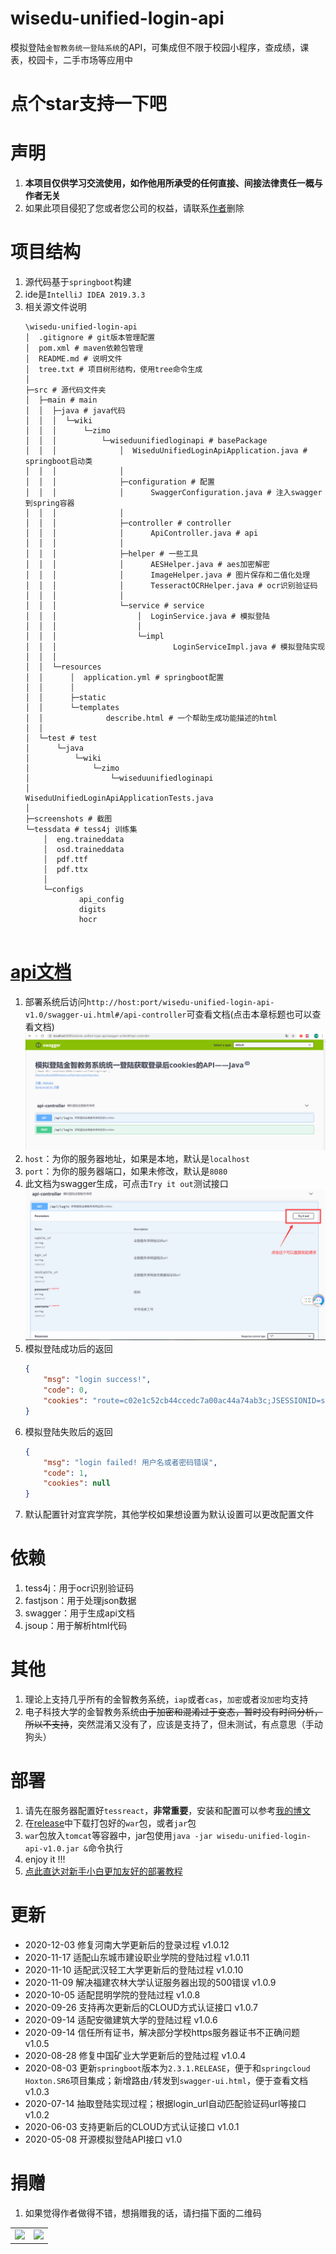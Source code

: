 # wisedu-unified-login-api
模拟登陆`金智教务统一登陆系统`的API，可集成但不限于校园小程序，查成绩，课表，校园卡，二手市场等应用中

# 点个star支持一下吧

# 声明

1. **本项目仅供学习交流使用，如作他用所承受的任何直接、间接法律责任一概与作者无关**
2. 如果此项目侵犯了您或者您公司的权益，请联系[作者](tencent://Message/?Uin=461009747&websiteName=q-zone.qq.com&Menu=yes)删除

# 项目结构

1. 源代码基于`springboot`构建
2. ide是`IntelliJ IDEA 2019.3.3`
3. 相关源文件说明
    ```shell script
    \wisedu-unified-login-api
    │  .gitignore # git版本管理配置
    │  pom.xml # maven依赖包管理
    │  README.md # 说明文件
    │  tree.txt # 项目树形结构，使用tree命令生成
    │  
    ├─src # 源代码文件夹
    │  ├─main # main
    │  │  ├─java # java代码
    │  │  │  └─wiki
    │  │  │      └─zimo
    │  │  │          └─wiseduunifiedloginapi # basePackage
    │  │  │              │  WiseduUnifiedLoginApiApplication.java # springboot启动类
    │  │  │              │  
    │  │  │              ├─configuration # 配置
    │  │  │              │      SwaggerConfiguration.java # 注入swagger到spring容器
    │  │  │              │      
    │  │  │              ├─controller # controller
    │  │  │              │      ApiController.java # api
    │  │  │              │      
    │  │  │              ├─helper # 一些工具
    │  │  │              │      AESHelper.java # aes加密解密
    │  │  │              │      ImageHelper.java # 图片保存和二值化处理
    │  │  │              │      TesseractOCRHelper.java # ocr识别验证码
    │  │  │              │      
    │  │  │              └─service # service
    │  │  │                  │  LoginService.java # 模拟登陆
    │  │  │                  │  
    │  │  │                  └─impl
    │  │  │                          LoginServiceImpl.java # 模拟登陆实现
    │  │  │                          
    │  │  └─resources
    │  │      │  application.yml # springboot配置
    │  │      │  
    │  │      ├─static
    │  │      └─templates
    │  │              describe.html # 一个帮助生成功能描述的html
    │  │              
    │  └─test # test
    │      └─java
    │          └─wiki
    │              └─zimo
    │                  └─wiseduunifiedloginapi
    │                          WiseduUnifiedLoginApiApplicationTests.java
    │
    ├─screenshots # 截图
    └─tessdata # tess4j 训练集
        │  eng.traineddata
        │  osd.traineddata
        │  pdf.ttf
        │  pdf.ttx
        │  
        └─configs
                api_config
                digits
                hocr
                
    
    ```

# [api文档](http://www.zimo.wiki:8080/wisedu-unified-login-api-v1.0/swagger-ui.html#/api-controller)

1. 部署系统后访问`http://host:port/wisedu-unified-login-api-v1.0/swagger-ui.html#/api-controller`可查看文档(点击本章标题也可以查看文档)
    ![](screenshots/3f446aae.png)
2. `host`：为你的服务器地址，如果是本地，默认是`localhost`
3. `port`：为你的服务器端口，如果未修改，默认是`8080`
4. 此文档为swagger生成，可点击`Try it out`测试接口
    ![](screenshots/f906b0f6.png)
5. 模拟登陆成功后的返回
    ```json
    {
        "msg": "login success!",
        "code": 0,
        "cookies": "route=c02e1c52cb44ccedc7a00ac44a74ab3c;JSESSIONID=sKnaX6W3z7rN5AB9cQJ4An3OX3aOwq3aziPc4FIVW641bc_ihwXK!-173725045;CASTGC=TGT-1394-3FaIbOEbJ4RVrhgVrtVPRNzNNcODy6V3RMXRblvJdAfL5H3qMc1588506634030-QUpr-cas;CASPRIVACY=;iPlanetDirectoryPro=QCMaHbaG7vdSgN1QuSldJ0;asessionid=5ad7f5b4-eb74-4c3c-a694-76d24ea97b3f;MOD_AUTH_CAS=MOD_AUTH_ST-96230-7W9q97JkbbFzRLhj7hRr1588506634075-YBLG-cas"
    }
    ```
6. 模拟登陆失败后的返回
    ```json
    {
        "msg": "login failed! 用户名或者密码错误",
        "code": 1,
        "cookies": null
    }
    ```
7. 默认配置针对宜宾学院，其他学校如果想设置为默认设置可以更改配置文件

# 依赖

1. tess4j：用于ocr识别验证码
2. fastjson：用于处理json数据
3. swagger：用于生成api文档
4. jsoup：用于解析html代码

# 其他

1. 理论上支持几乎所有的金智教务系统，`iap`或者`cas`，`加密`或者`没加密`均支持
2. 电子科技大学的金智教务系统<s>由于加密和混淆过于变态，暂时没有时间分析，所以不支持</s>，突然混淆又没有了，应该是支持了，但未测试，有点意思（手动狗头）

# 部署

1. 请先在服务器配置好`tessreact`，**非常重要**，安装和配置可以参考[我的博文](https://blog.zimo.wiki/posts/c417f07b/)
2. 在[release](https://github.com/ZimoLoveShuang/wisedu-unified-login-api/releases)中下载打包好的`war`包，或者`jar`包
3. `war`包放入`tomcat`等容器中，jar包使用`java -jar wisedu-unified-login-api-v1.0.jar &`命令执行
4. enjoy it !!!
5. [点此直达对新手小白更加友好的部署教程](https://blog.zimo.wiki/posts/6c809f81/)

# 更新

- 2020-12-03 修复河南大学更新后的登录过程 v1.0.12
- 2020-11-17 适配山东城市建设职业学院的登陆过程 v1.0.11
- 2020-11-10 适配武汉轻工大学更新后的登陆过程 v1.0.10
- 2020-11-09 解决福建农林大学认证服务器出现的500错误 v1.0.9
- 2020-10-05 适配昆明学院的登陆过程 v1.0.8
- 2020-09-26 支持再次更新后的CLOUD方式认证接口 v1.0.7
- 2020-09-14 适配安徽建筑大学的登陆过程 v1.0.6
- 2020-09-14 信任所有证书，解决部分学校https服务器证书不正确问题 v1.0.5
- 2020-08-28 修复中国矿业大学更新后的登陆过程 v1.0.4
- 2020-08-03 更新`springboot`版本为`2.3.1.RELEASE`，便于和`springcloud Hoxton.SR6`项目集成；新增路由`/`转发到`swagger-ui.html`，便于查看文档 v1.0.3
- 2020-07-14 抽取登陆实现过程；根据login_url自动匹配验证码url等接口 v1.0.2
- 2020-06-03 支持更新后的CLOUD方式认证接口 v1.0.1
- 2020-05-08 开源模拟登陆API接口 v1.0

# 捐赠

1. 如果觉得作者做得不错，想捐赠我的话，请扫描下面的二维码
<table>
    <tr>
        <td ><center><img src="https://blog.zimo.wiki/images/wechatpay.png" /></center></td>
        <td ><center><img src="https://blog.zimo.wiki/images/alipay.png" /></center></td>
    </tr>
</table>
